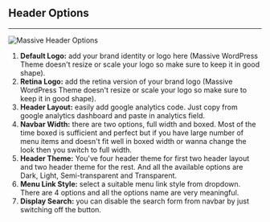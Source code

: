 ## Header Options
---

![Massive Header Options](http://i.imgur.com/zQsSpIU.png)

1. **Default Logo:** add your brand identity or logo here (Massive WordPress Theme doesn't resize or scale your logo so make sure to keep it in good shape).
2. **Retina Logo:** add the retina version of your brand logo (Massive WordPress Theme doesn't resize or scale your logo so make sure to keep it in good shape).
3. **Header Layout:** easily add google analytics code. Just copy from google analytics dashboard and paste in analytics field.
4. **Navbar Width:** there are two options, full width and boxed. Most of the time boxed is sufficient and perfect but if you have large number of menu items and doesn't fit well in boxed width or wanna change the look then you switch to full width.
5. **Header Theme:** You've four header theme for first two header layout and two header theme for the rest. And all the available options are Dark, Light, Semi-transparent and Transparent.
5. **Menu Link Style:** select a suitable menu link style from dropdown. There are 4 options and all the options name are very meaningful.
6. **Display Search:** you can disable the search form from navbar by just switching off the button.
